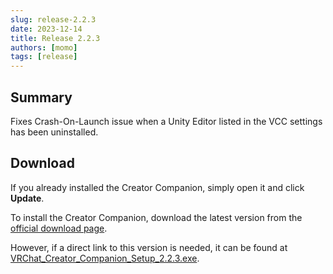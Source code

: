```yaml
---
slug: release-2.2.3
date: 2023-12-14
title: Release 2.2.3
authors: [momo]
tags: [release]
---
```

## Summary

Fixes Crash-On-Launch issue when a Unity Editor listed in the VCC settings has been uninstalled.

<!--truncate-->

## Download

If you already installed the Creator Companion, simply open it and click **Update**.

To install the Creator Companion, download the latest version from the [official download page](https://vrchat.com/home/download).

However, if a direct link to this version is needed, it can be found at [VRChat_Creator_Companion_Setup_2.2.3.exe](https://vrcpm.vrchat.cloud/vcc/Builds/2.2.3/VRChat_CreatorCompanion_Setup_2.2.3.exe).
